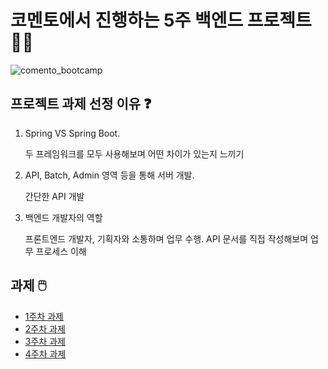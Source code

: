 # 코멘토에서 진행하는 5주 백엔드 프로젝트 👨‍🎓   
![comento_bootcamp](https://github.com/hjYoon66/Comento_Bootcamp/assets/101798354/6316e316-43f7-4ad7-a3d5-e54dc5345044)

## 프로젝트 과제 선정 이유 ❓
1. Spring VS Spring Boot.
   
    두 프레임워크를 모두 사용해보며 어떤 차이가 있는지 느끼기
2. API, Batch, Admin 영역 등을 통해 서버 개발.
   
    간단한 API 개발
3. 백엔드 개발자의 역할

   프론트엔드 개발자, 기획자와 소통하며 업무 수행. API 문서를 직접 작성해보며 업무 프로세스 이해

## 과제 🖱️
- [1주차 과제](documents/1주차_README.md)
- [2주차 과제](documents/2주차_README.md)
- [3주차 과제](documents/3주차_README.md)
- [4주차 과제](documents/4주차_README.md)




